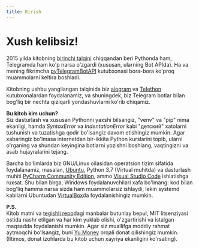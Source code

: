 ```yaml
---
title: Kirish
---
```


# **Xush kelibsiz!**  
2015 yilda kitobning [birinchi talqini](https://mastergroosha.github.io/telegram-tutorial/) chiqqandan beri
Pythonda ham, Telegramda ham ko'p narsa o'zgardi (xususan, ularning Bot APIda).
Ha va mening fikrimcha [pyTelegramBotAPI](https://github.com/eternnoir/pyTelegramBotAPI) kutubxonasi bora-bora ko'proq muammolarni keltira boshladi.

Kitobning ushbu yangilangan talqinida biz [aiogram](https://github.com/aiogram/aiogram) va [Telethon](https://github.com/LonamiWebs/Telethon) kutubxonalardan foydalanamiz, 
va shuningdek, biz Telegram botlar bilan bog'liq bir nechta qiziqarli yondashuvlarni ko'rib chiqamiz.

**Bu kitob kim uchun?**  
Siz dasturlash va xususan Pythonni yaxshi bilsangiz, "venv" va "pip" nima ekanligi, hamda _SyntaxError_ va _IndentationError_ kabi "детский" xatolarni tushunish va tuzatishga qodir bo'lsangiz davom etishingiz mumkin. Agar xabaringiz bo'lmasa internetdan bir-ikkita Python kurslarini topib, ularni o'rganing va shundan keyingina botlarni yozishni boshlang, vaqtingizni va asab hujayralarini tejang.

Barcha bo'limlarda biz GNU/Linux oilasidan operatsion tizim sifatida foydalanamiz,
masalan, [Ubuntu](https://ubuntu.com/), Python 3.7 (Virtual muhitda) va dasturlash muhiti
[PyCharm Community Edition](https://www.jetbrains.com/en-us/pycharm/download/), ammo [Visual Studio Code](https://code.visualstudio.com/) ishlatishga ruxsat.
Shu bilan birga, Windows foydalanuvchilari xafa bo'lmang: kod bilan bog'liq hamma narsa sizda ham muammolarsiz ishlaydi, lekin systemd kabilarni Ubuntudan [VirtualBox](https://www.virtualbox.org)da foydalanishingiz mumkin.

**P.S.**  
Kitob matni va [tegishli repo](https://github.com/MasterGroosha/aiogram-2-guide)dagi manbalar 
butunlay bepul, MIT litsenziyasi ostida nashr etilgan va har kim yuklab olishi, o'zgartirishi va istalgan maqsadda foydalanishi mumkin.
Agar siz muallifga moddiy rahmat aytmoqchi bo'lsangiz, buni [Yu.Money](https://yoomoney.ru/to/41001515922197) orqali donat qilishingiz mumkin.
(Iltimos, donat izohlarda bu kitob uchun xayriya ekanligini ko'rsating).